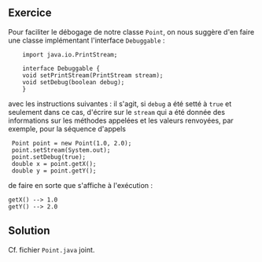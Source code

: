 
Exercice
--------------------------------------------------------------------------------

Pour faciliter le débogage de notre classe `Point`, on nous suggère d'en
faire une classe implémentant l'interface `Debuggable` :

        import java.io.PrintStream;

        interface Debuggable {
        void setPrintStream(PrintStream stream);
        void setDebug(boolean debug);
        }

avec les instructions suivantes : il s'agit, si `debug` a été setté à `true` et
seulement dans ce cas, d'écrire sur le `stream` qui a été donnée des 
informations sur les méthodes appelées et les valeurs renvoyées, par exemple,
pour la séquence d'appels

     Point point = new Point(1.0, 2.0);
     point.setStream(System.out);
     point.setDebug(true);
     double x = point.getX();
     double y = point.getY();

de faire en sorte que s'affiche à l'exécution :

    getX() --> 1.0
    getY() --> 2.0

Solution
--------------------------------------------------------------------------------

Cf. fichier `Point.java` joint.